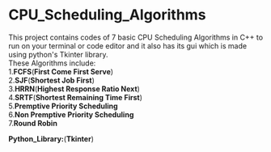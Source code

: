 # CPU_Scheduling_Algorithms
This project contains codes of 7 basic CPU Scheduling Algorithms in C++ to run on your terminal or code editor and it also has its gui which is made using python's Tkinter library.<br />
These Algorithms include:<br />
1.**FCFS**(**First Come First Serve**)<br />
2.**SJF**(**Shortest Job First**)<br />
3.**HRRN**(**Highest Response Ratio Next**)<br />
4.**SRTF**(**Shortest Remaining Time First**)<br />
5.**Premptive Priority Scheduling**<br />
6.**Non Premptive Priority Scheduling**<br />
7.**Round Robin** <br />

**Python_Library:**(**Tkinter**)<br />
